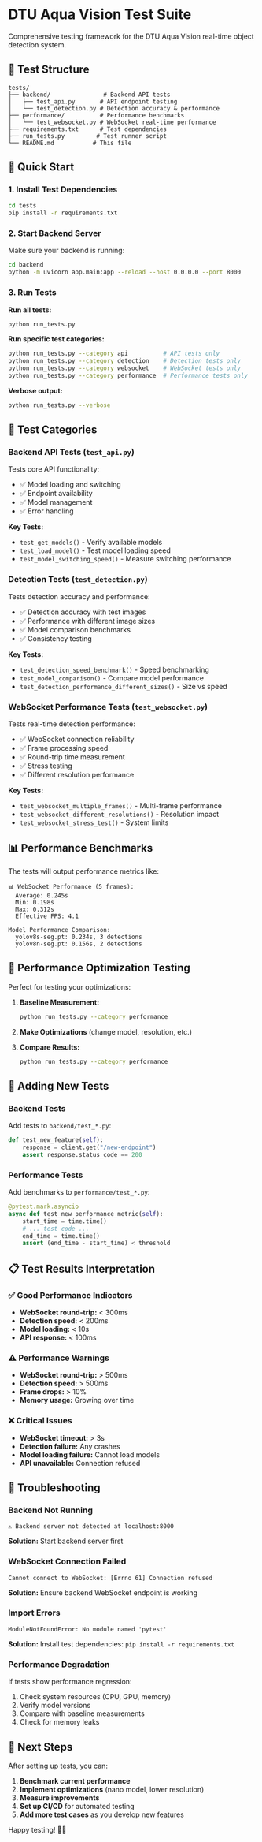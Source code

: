 # DTU Aqua Vision Test Suite

Comprehensive testing framework for the DTU Aqua Vision real-time object detection system.

## 📁 Test Structure

```
tests/
├── backend/               # Backend API tests
│   ├── test_api.py       # API endpoint testing
│   └── test_detection.py # Detection accuracy & performance
├── performance/          # Performance benchmarks
│   └── test_websocket.py # WebSocket real-time performance
├── requirements.txt      # Test dependencies
├── run_tests.py         # Test runner script
└── README.md           # This file
```

## 🚀 Quick Start

### 1. Install Test Dependencies

```bash
cd tests
pip install -r requirements.txt
```

### 2. Start Backend Server

Make sure your backend is running:
```bash
cd backend
python -m uvicorn app.main:app --reload --host 0.0.0.0 --port 8000
```

### 3. Run Tests

**Run all tests:**
```bash
python run_tests.py
```

**Run specific test categories:**
```bash
python run_tests.py --category api          # API tests only
python run_tests.py --category detection    # Detection tests only
python run_tests.py --category websocket    # WebSocket tests only
python run_tests.py --category performance  # Performance tests only
```

**Verbose output:**
```bash
python run_tests.py --verbose
```

## 🧪 Test Categories

### Backend API Tests (`test_api.py`)

Tests core API functionality:
- ✅ Model loading and switching
- ✅ Endpoint availability
- ✅ Model management
- ✅ Error handling

**Key Tests:**
- `test_get_models()` - Verify available models
- `test_load_model()` - Test model loading speed
- `test_model_switching_speed()` - Measure switching performance

### Detection Tests (`test_detection.py`)

Tests detection accuracy and performance:
- ✅ Detection accuracy with test images
- ✅ Performance with different image sizes
- ✅ Model comparison benchmarks
- ✅ Consistency testing

**Key Tests:**
- `test_detection_speed_benchmark()` - Speed benchmarking
- `test_model_comparison()` - Compare model performance
- `test_detection_performance_different_sizes()` - Size vs speed

### WebSocket Performance Tests (`test_websocket.py`)

Tests real-time detection performance:
- ✅ WebSocket connection reliability
- ✅ Frame processing speed
- ✅ Round-trip time measurement
- ✅ Stress testing
- ✅ Different resolution performance

**Key Tests:**
- `test_websocket_multiple_frames()` - Multi-frame performance
- `test_websocket_different_resolutions()` - Resolution impact
- `test_websocket_stress_test()` - System limits

## 📊 Performance Benchmarks

The tests will output performance metrics like:

```
📊 WebSocket Performance (5 frames):
  Average: 0.245s
  Min: 0.198s
  Max: 0.312s
  Effective FPS: 4.1

Model Performance Comparison:
  yolov8s-seg.pt: 0.234s, 3 detections
  yolov8n-seg.pt: 0.156s, 2 detections
```

## 🎯 Performance Optimization Testing

Perfect for testing your optimizations:

1. **Baseline Measurement:**
   ```bash
   python run_tests.py --category performance
   ```

2. **Make Optimizations** (change model, resolution, etc.)

3. **Compare Results:**
   ```bash
   python run_tests.py --category performance
   ```

## 🔧 Adding New Tests

### Backend Tests
Add tests to `backend/test_*.py`:
```python
def test_new_feature(self):
    response = client.get("/new-endpoint")
    assert response.status_code == 200
```

### Performance Tests
Add benchmarks to `performance/test_*.py`:
```python
@pytest.mark.asyncio
async def test_new_performance_metric(self):
    start_time = time.time()
    # ... test code ...
    end_time = time.time()
    assert (end_time - start_time) < threshold
```

## 📋 Test Results Interpretation

### ✅ Good Performance Indicators
- **WebSocket round-trip:** < 300ms
- **Detection speed:** < 200ms
- **Model loading:** < 10s
- **API response:** < 100ms

### ⚠️ Performance Warnings
- **WebSocket round-trip:** > 500ms
- **Detection speed:** > 500ms
- **Frame drops:** > 10%
- **Memory usage:** Growing over time

### ❌ Critical Issues
- **WebSocket timeout:** > 3s
- **Detection failure:** Any crashes
- **Model loading failure:** Cannot load models
- **API unavailable:** Connection refused

## 🐛 Troubleshooting

### Backend Not Running
```
⚠️ Backend server not detected at localhost:8000
```
**Solution:** Start backend server first

### WebSocket Connection Failed
```
Cannot connect to WebSocket: [Errno 61] Connection refused
```
**Solution:** Ensure backend WebSocket endpoint is working

### Import Errors
```
ModuleNotFoundError: No module named 'pytest'
```
**Solution:** Install test dependencies: `pip install -r requirements.txt`

### Performance Degradation
If tests show performance regression:
1. Check system resources (CPU, GPU, memory)
2. Verify model versions
3. Compare with baseline measurements
4. Check for memory leaks

## 🎯 Next Steps

After setting up tests, you can:
1. **Benchmark current performance**
2. **Implement optimizations** (nano model, lower resolution)
3. **Measure improvements**
4. **Set up CI/CD** for automated testing
5. **Add more test cases** as you develop new features

Happy testing! 🧪✨ 